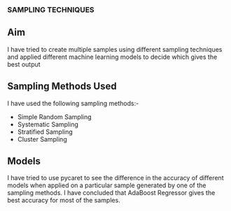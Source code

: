 ### SAMPLING TECHNIQUES
## Aim
I have tried to create multiple samples using different sampling techniques and applied different machine learning models to decide which gives the best output

## Sampling Methods Used
I have used the following sampling methods:-
- Simple Random Sampling
- Systematic Sampling
- Stratified Sampling
- Cluster Sampling 

## Models
I have tried to use pycaret to see the difference in the accuracy of different models when applied on a particular sample generated by one of the sampling methods.
I have concluded that AdaBoost Regressor gives the best accuracy for most of the samples.

